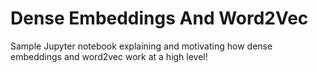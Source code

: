 # Dense Embeddings And Word2Vec

Sample Jupyter notebook explaining and motivating how dense embeddings and word2vec work at a high level!
